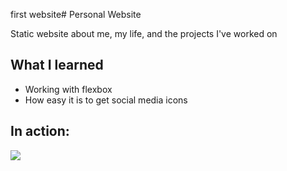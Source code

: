 first website# Personal Website

Static website about me, my life, and the projects I've worked on

## What I learned

- Working with flexbox
- How easy it is to get social media icons

## In action:

![](demo.gif)
